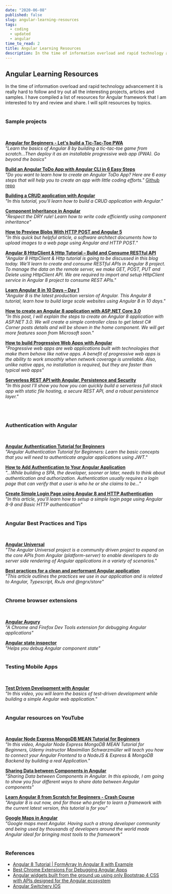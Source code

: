 ```yaml
---
date: "2020-06-08"
published: false
slug: angular-learning-resources
tags:
  - coding
  - updated
  - angular
time_to_read: 2
title: Angular Learning Resources
description: In the time of information overload and rapid technology advancement it is really hard to follow and try out all the interesting projects, articles and samples. 
---
```


## Angular Learning Resources

In the time of information overload and rapid technology advancement it is really hard to follow and try out all the interesting projects, articles and samples. I have compiled a list of resources for Angular framework that I am interested to try and review and share. I will split resources by topics.
<br>
<br>

### Sample projects
<br>

**[Angular for Beginners - Let's build a Tic-Tac-Toe PWA](https://school.geekwall.in/p/S15Y_x7vr/angular-for-beginners-let-s-build-a-tic-tac-toe-pwa)**<br>
*"Learn the basics of Angular 8 by building a tic-tac-toe game from scratch...Then deploy it as an installable progressive web app (PWA). Go beyond the basics"*

**[Build an Angular ToDo App with Angular CLI in 6 Easy Steps](http://www.teclogiq.com/blog/angular-todo-application/)**<br>
*"Do you want to learn how to create an Angular ToDo App? Here are 6 easy steps that will help you to create an app with little coding efforts."*  [Github repo](https://github.com/sanjay-patel/angular-todo-app)

**[Building a CRUD application with Angular](https://codequs.com/p/rkD7M44FN/building-a-crud-application-with-angular)**<br>
*"In this tutorial, you'll learn how to build a CRUD application with Angular."*

**[Component Inheritance in Angular](https://blog.bitsrc.io/component-inheritance-in-angular-acd1215d5dd8)**<br>
*"Respect the DRY rule! Learn how to write code efficiently using component inheritance"*

**[How to Preview Blobs With HTTP POST and Angular 5](https://dzone.com/articles/how-to-preview-blobs-with-http-post-and-angular-5)**<br>
*"In this quick but helpful article, a software architect documents how to upload images to a web page using Angular and HTTP POST."*

**[Angular 8 HttpClient & Http Tutorial – Build and Consume RESTful API](https://morioh.com/p/edce618ab14d)**<br>
*"Angular 8 HttpClient & Http tutorial is going to be discussed in this blog today. We’ll learn to create and consume RESTful APIs in Angular 8 project. To manage the data on the remote server, we make GET, POST, PUT and Delete using HttpClient API. We are required to import and setup HttpClient service in Angular 8 project to consume REST APIs."*

**[Learn Angular 8 in 10 Days – Day 1](https://morioh.com/p/f2ca487d1b4d)**<br>
*"Angular 8 is the latest production version of Angular. This Angular 8 tutorial, learn how to build large scale websites using Angular 8 in 10 days."*

**[How to create an Angular 8 application with ASP.NET Core 3.0](https://morioh.com/p/bb7bec313d4b)**<br>
*"In this post, I will explain the steps to create an Angular 8 application with ASP.NET 3.0. We will create a simple controller class to get latest C# Corner posts details and will be shown in the home component. We will get more features soon from Microsoft soon."*

**[How to build Progressive Web Apps with Angular](https://tinyurl.com/y7gc8f7v)**<br>
*"Progressive web apps are web applications built with technologies that make them behave like native apps. A benefit of progressive web apps is the ability to work smoothly when network coverage is unreliable. Also, unlike native apps, no installation is required, but they are faster than typical web apps"*

**[Serverless REST API with Angular, Persistence and Security](https://tinyurl.com/y8v7dmd2)**<br>
*"In this post I’ll show you how you can quickly build a serverless full stack app with static file hosting, a secure REST API, and a robust persistence layer."*

<br>
<br>

### Authentication with Angular
<br>

**[Angular Authentication Tutorial for Beginners](https://codequs.com/p/rkZqonrOV/angular-authentication-tutorial-for-beginners)**<br>
*"Angular Authentication Tutorial for Beginners: Learn the basic concepts that you will need to authenticate angular applications using JWT."*

**[How to Add Authentication to Your Angular Application](https://morioh.com/p/ed3e227baa2e)**<br>
*"...While building a SPA, the developer, sooner or later, needs to think about authentication and authorization. Authentication usually requires a login page that can verify that a user is who he or she claims to be..."*

**[Create Simple Login Page using Angular 8 and HTTP Authentication](
https://morioh.com/p/7da7955083ea)**<br>
*"In this article, you'll learn how to setup a simple login page using Angular 8-9 and Basic HTTP authentication"*
<br>
<br>

### Angular Best Practices and Tips
<br>

**[Angular Universal](https://github.com/angular/universal/blob/master/README.md)**<br>
*"The Angular Universal project is a community driven project to expand on the core APIs from Angular (platform-server) to enable developers to do server side rendering of Angular applications in a variety of scenarios."*

**[Best practices for a clean and performant Angular application](https://tinyurl.com/y8k2c8nn)**<br>
*"This article outlines the practices we use in our application and is related to Angular, Typescript, RxJs and @ngrx/store"*
<br>
<br>

### Chrome browser extensions
<br>

**[Angular Augury](https://augury.rangle.io/)**<br>
*"A Chrome and Firefox Dev Tools extension for debugging Angular applications"*

**[Angular state inspector](https://tinyurl.com/y3sktkwh)**<br>
*"Helps you debug Angular component state"*
<br>
<br>

### Testing Mobile Apps
<br>

**[Test Driven Development with Angular](https://school.geekwall.in/p/Hk2h1hp-B/test-driven-development-with-angular)**<br>
*"In this video, you will learn the basics of test-driven development while building a simple Angular web application."*
<br>
<br>

### Angular resources on YouTube
<br>

**[Angular Node Express MongoDB MEAN Tutorial for Beginners](https://codequs.com/p/HJEKLQNSB/angular-node-express-mongodb-mean-tutorial-for-beginners)**<br>
*"In this video, Angular Node Express MongoDB MEAN Tutorial for Beginners, Udemy instructor Maximilian Schwarzmüller will teach you how to connect your Angular Frontend to a NodeJS & Express & MongoDB Backend by building a real Application."*

**[Sharing Data between Components in Angular](https://school.geekwall.in/p/S1dUX1ZLr/sharing-data-between-components-in-angular)**<br>
*"Sharing Data between Components in Angular. In this episode, I am going to show you four different ways to share data between Angular components"*

**[Learn Angular 8 from Scratch for Beginners - Crash Course](https://tinyurl.com/y7nahnwg)**<br>
*"Angular 8 is out now, and for those who prefer to learn a framework with the current latest version, this tutorial is for you"*

**[Google Maps in Angular](https://tinyurl.com/yc8urbnh)**<br>
*"Google maps meet Angular. Having such a strong developer community and being used by thousands of developers around the world made Angular ideal for bringing most tools to the framework"*
<br>
<br>

### References 

* [Angular 8 Tutorial | FormArray In Angular 8 with Example](https://morioh.com/p/dc64d2d22774)
* [Best Chrome Extensions For Debugging Angular Apps](https://tinyurl.com/y3sktkwh)
* [Angular widgets built from the ground up using only Bootstrap 4 CSS with APIs designed for the Angular ecosystem](https://ng-bootstrap.github.io/)
* [Angular Switchery IOS](https://github.com/zainzafar90/angular-switchery-ios#readme)